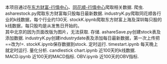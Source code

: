 
本项目通过在[东方财富-行情中心](http://quote.eastmoney.com/center/)、[同花顺-行情中心](http://q.10jqka.com.cn/thshy/)爬取相关数据. 
爬虫. 
asharestock.py爬取东方财富每只股每日最新数据. 
industryK.py爬取同花顺各行业的k线数据，每个行业约130天. 
stockK.ipynb爬取东方财富上海及深圳每只股的k线数据，每只股均是从发售日开始的。  
其中北京的因为页面改版为图片，无法获取. 
存储. 
ashareSave.py创建stock表及添加数据. 
industryK.py创建industrydate表及添加每日最新数据，第一次上传把==改为!=. 
stockK.ipynb保存数据到stock. 
定时运行. 
timestart.ipynb 每天晚上就定时运行. 
量化分析. 
candlestick chart.ipynb 近100天的k线数据. 
MACD.ipynb 近100天的MACD指标. 
OBV.ipynb 近100天的OBV指标. 

